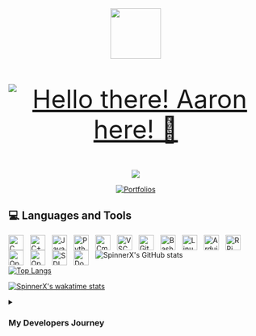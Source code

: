 <div id="header" align="center">
  <img src="https://media.giphy.com/media/LBFPLXkgoVm80dx6sP/giphy.gif" width="100"/>
</div>

<p align="center" style="font-size:50px;">
  <a href="https://github.com/SpinnerX">
    <img src=""  alt="Hello there! Aaron here! 👋" /></a>
</p>

<p align="center">
  <!-- Typing SVG by DenverCoder1 - https://github.com/DenverCoder1/readme-typing-svg -->
  <a href="https://github.com/DenverCoder1/readme-typing-svg">
    <!--<img src="https://readme-typing-svg.demolab.com/?lines=Embedded%20Software%20Engineer;5%2B%20Programming%20Experience;Excited%20to%20Learning%20New%20Things&center=true&width=440&height=45&pause=1000" /></a>-->
    <img src="https://readme-typing-svg.demolab.com/?lines=Embedded%20Software%20Engineer;Passion%20Building%20things%20from%20inspiration&center=true&width=440&height=45&pause=1000" /></a>
</p>


<p align="center">
    <a href="https://github.com/SpinnerX/Portfolios_2023">
    <img alt="Portfolios" title="Portfolios" src="https://custom-icon-badges.demolab.com/badge/-Portfolios-blue?style=for-the-badge&logoColor=white&logo=repo"/></a>
</p>

## 💻 Languages and Tools

<div>
  <img align="left" alt="C" width ="30px" style="padding-right:10px;" src="https://cdn.jsdelivr.net/gh/devicons/devicon/icons/c/c-original.svg"/>
  <img align="left" alt="C++" width ="30px" style="padding-right:10px;" src="https://cdn.jsdelivr.net/gh/devicons/devicon/icons/cplusplus/cplusplus-original.svg"/>
  
  <img align="left" alt="Java" width ="30px" style="padding-right:10px;" src="https://cdn.jsdelivr.net/gh/devicons/devicon/icons/java/java-original-wordmark.svg"/>
  
  <img align="left" alt="Python" width ="30px" style="padding-right:10px;" src="https://cdn.jsdelivr.net/gh/devicons/devicon/icons/python/python-original.svg"/>
  
  <img align="left" alt="Cmake" width ="30px" style="padding-right:10px;" src="https://cdn.jsdelivr.net/gh/devicons/devicon/icons/cmake/cmake-original.svg"/>
  
  
  <img align="left" alt="VSCode" width ="30px" style="padding-right:10px;" src="https://cdn.jsdelivr.net/gh/devicons/devicon/icons/vscode/vscode-original-wordmark.svg"/>
  
  <img align="left" alt="Git" width ="30px" style="padding-right:10px;" src="https://cdn.jsdelivr.net/gh/devicons/devicon/icons/git/git-original.svg"/>
  
  <img align="left" alt="Bash" width ="30px" style="padding-right:10px;" src="https://cdn.jsdelivr.net/gh/devicons/devicon/icons/bash/bash-original.svg"/>
  
  <img align="left" alt="Linux" width ="30px" style="padding-right:10px;" src="https://cdn.jsdelivr.net/gh/devicons/devicon/icons/linux/linux-original.svg"/>
  
  <img align="left" alt="Arduino" width ="30px" style="padding-right:10px;" src="https://cdn.jsdelivr.net/gh/devicons/devicon/icons/arduino/arduino-original-wordmark.svg"/>
  
  <img align="left" alt="RPi" width ="30px" style="padding-right:10px;" src="https://cdn.jsdelivr.net/gh/devicons/devicon/icons/raspberrypi/raspberrypi-original.svg"/>
  
  <img align="left" alt="OpenCV" width ="30px" style="padding-right:10px;" src="https://cdn.jsdelivr.net/gh/devicons/devicon/icons/opencv/opencv-original-wordmark.svg"/>
  
  <img align="left" alt="OpenGL" width ="30px" style="padding-right:10px;" src="https://cdn.jsdelivr.net/gh/devicons/devicon/icons/opengl/opengl-original.svg"/>
  
  <img align="left" alt="SDL" width ="30px" style="padding-right:10px;" src="https://cdn.jsdelivr.net/gh/devicons/devicon/icons/sdl/sdl-original.svg"/>
  
  <img align="left" alt="Docker" width ="30px" style="padding-right:10px;" src="https://cdn.jsdelivr.net/gh/devicons/devicon/icons/docker/docker-original-wordmark.svg"/>
</div>
<!-->
<br/>

![SpinnerX's GitHub stats](https://github-readme-stats.vercel.app/api?username=SpinnerX&bg_color=00000000&hide_border=true&text_color=0086BA&custom_title=Stats&hide=contribs,prs)

[![Top Langs](https://github-readme-stats.vercel.app/api/top-langs/?username=SpinnerX&bg_color=00000000&hide_border=true&text_color=0086BA&title_color=0086BA)](https://github.com/anuraghazra/github-readme-stats)

[![SpinnerX's wakatime stats](https://github-readme-stats.vercel.app/api/wakatime?username=SpinnerX&bg_color=00000000&hide_border=true&text_color=0086BA)](https://github.com/anuraghazra/github-readme-stats)

<details>
  <summary><h3> My Developers Journey </h3></summary>
  
  It all began at community college, where I first discovered my passion for programming in an introductory C++ course designed for business majors. Despite struggling in school, I continued my programming journey by taking courses in Java, Android development, and Python. Within a year, I was fully committed to pursuing a Computer Science major. I delved into data structures and algorithms, mastering fundamental approaches and utilizing different data structures. Over the years, I expanded my skills further, studying discrete mathematics, unit test-driven development, software design patterns, and automation scripting using tcsh and bash. Along the way, I became proficient in using terminal utility tools. This long journey led me to be a very versatile embedded software engineer, pursuing a single specialty.
  
</details>


<!--
**SpinnerX/SpinnerX** is a ✨ _special_ ✨ repository because its `README.md` (this file) appears on your GitHub profile.
